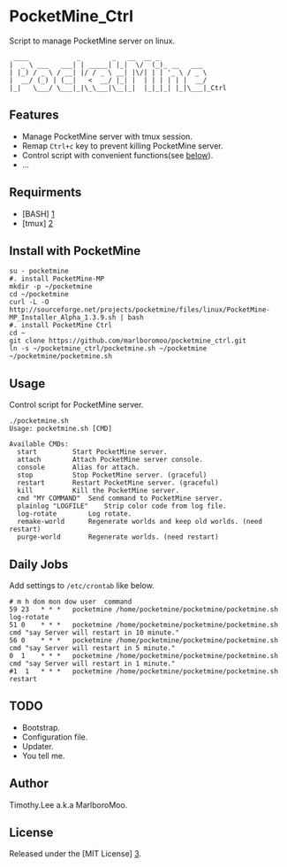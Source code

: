 # PocketMine_Ctrl
Script to manage PocketMine server on linux.
```
 ____            _        _   __  __ _            
|  _ \ ___   ___| | _____| |_|  \/  (_)_ __   ___ 
| |_) / _ \ / __| |/ / _ \ __| |\/| | | '_ \ / _ \
|  __/ (_) | (__|   <  __/ |_| |  | | | | | |  __/
|_|   \___/ \___|_|\_\___|\__|_|  |_|_|_| |_|\___|_Ctrl

```
## Features
 - Manage PocketMine server with tmux session.
 - Remap `Ctrl+c` key to prevent killing PocketMine server.
 - Control script with convenient functions(see [below](#usage)).
 - ...

## Requirments 
 - [BASH] [1]
 - [tmux] [2]

## Install with PocketMine
```
su - pocketmine
#. install PocketMine-MP
mkdir -p ~/pocketmine
cd ~/pocketmine
curl -L -O http://sourceforge.net/projects/pocketmine/files/linux/PocketMine-MP_Installer_Alpha_1.3.9.sh | bash
#. install PocketMine Ctrl
cd ~
git clone https://github.com/marlboromoo/pocketmine_ctrl.git
ln -s ~/pocketmine_ctrl/pocketmine.sh ~/pocketmine
~/pocketmine/pocketmine.sh
```

## Usage
Control script for PocketMine server.
```
./pocketmine.sh 
Usage: pocketmine.sh [CMD]

Available CMDs:
  start			Start PocketMine server.
  attach		Attach PocketMine server console.
  console		Alias for attach.
  stop			Stop PocketMine server. (graceful)
  restart		Restart PocketMine server. (graceful)
  kill			Kill the PocketMine server.
  cmd "MY COMMAND"	Send command to PocketMine server.
  plainlog "LOGFILE"	Strip color code from log file.
  log-rotate		Log rotate.
  remake-world		Regenerate worlds and keep old worlds. (need restart)
  purge-world		Regenerate worlds. (need restart)

```

## Daily Jobs
Add settings to `/etc/crontab` like below.
```
# m h dom mon dow user	command
59 23	* * *   pocketmine /home/pocketmine/pocketmine/pocketmine.sh log-rotate
51 0	* * *   pocketmine /home/pocketmine/pocketmine/pocketmine.sh cmd "say Server will restart in 10 minute."
56 0	* * *   pocketmine /home/pocketmine/pocketmine/pocketmine.sh cmd "say Server will restart in 5 minute."
0  1	* * *   pocketmine /home/pocketmine/pocketmine/pocketmine.sh cmd "say Server will restart in 1 minute."
#1  1	* * *   pocketmine /home/pocketmine/pocketmine/pocketmine.sh restart
```

## TODO
 - Bootstrap.
 - Configuration file.
 - Updater.
 - You tell me.

## Author
Timothy.Lee a.k.a MarlboroMoo.

## License
Released under the [MIT License] [3].

  [1]: http://tiswww.case.edu/php/chet/bash/bashtop.html "BASH"
  [2]: http://tmux.sourceforge.net/ "tmux"
  [3]: http://opensource.org/licenses/MIT   "MIT License"

